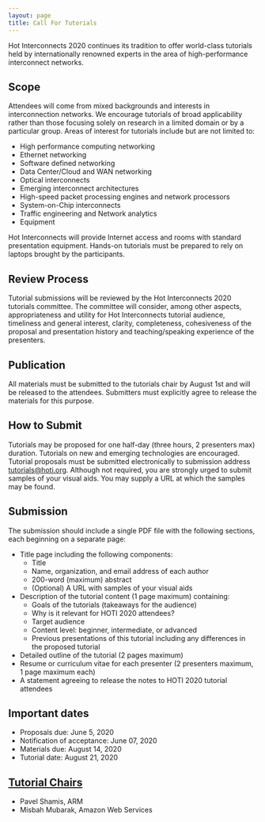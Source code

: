 ```yaml
---
layout: page
title: Call For Tutorials
---
```

Hot Interconnects 2020 continues its tradition to offer world-class tutorials held by internationally renowned experts in the area of high-performance interconnect networks.

## Scope

Attendees will come from mixed backgrounds and interests in interconnection networks. We encourage tutorials of broad applicability rather than those focusing solely on research in a limited domain or by a particular group. Areas of interest for tutorials include but are not limited to:

- High performance computing networking
- Ethernet networking
- Software defined networking
- Data Center/Cloud and WAN networking
- Optical interconnects
- Emerging interconnect architectures
- High-speed packet processing engines and network processors
- System-on-Chip interconnects
- Traffic engineering and Network analytics
- Equipment

Hot Interconnects will provide Internet access and rooms with standard presentation equipment. Hands-on tutorials must be prepared to rely on laptops brought by the participants.

## Review Process

Tutorial submissions will be reviewed by the Hot Interconnects 2020 tutorials committee. The committee will consider, among other aspects, appropriateness and utility for Hot Interconnects tutorial audience, timeliness and general interest, clarity, completeness, cohesiveness of the proposal and presentation history and teaching/speaking experience of the presenters.

## Publication

All materials must be submitted to the tutorials chair by August 1st and will be released to the attendees. Submitters must explicitly agree to release the materials for this purpose.

## How to Submit

Tutorials may be proposed for one half-day (three hours, 2 presenters max) duration. Tutorials on new and emerging technologies are encouraged. Tutorial proposals must be submitted electronically to submission address [tutorials@hoti.org](mailto:tutorials@hoti.org). Although not required, you are strongly urged to submit samples of your visual aids. You may supply a URL at which the samples may be found.

## Submission

The submission should include a single PDF file with the following sections, each beginning on a separate page:

- Title page including the following components:
  - Title
  - Name, organization, and email address of each author
  - 200-word (maximum) abstract
  - (Optional) A URL with samples of your visual aids
- Description of the tutorial content (1 page maximum) containing:
   - Goals of the tutorials (takeaways for the audience)
   - Why is it relevant for HOTI 2020 attendees?
   - Target audience
   - Content level: beginner, intermediate, or advanced
   - Previous presentations of this tutorial including any differences in the proposed tutorial
- Detailed outline of the tutorial (2 pages maximum)
- Resume or curriculum vitae for each presenter (2 presenters maximum, 1 page maximum each)
- A statement agreeing to release the notes to HOTI 2020 tutorial attendees

## Important dates

- Proposals due: June 5, 2020
- Notification of acceptance: June 07, 2020
- Materials due: August 14, 2020
- Tutorial date: August 21, 2020

## [Tutorial Chairs](mailto:tutorials@hoti.org)

- Pavel Shamis, ARM
- Misbah Mubarak, Amazon Web Services
